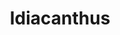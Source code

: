 ﻿---
layout: libdoc/assets
category: Bands 🎼
title: Idiacanthus
assets:
    path_from_root: /assets/idiacanthus/
    extensions_enabled: # File extension to display
        - jpg
        - gif
        - webp
        - png
---